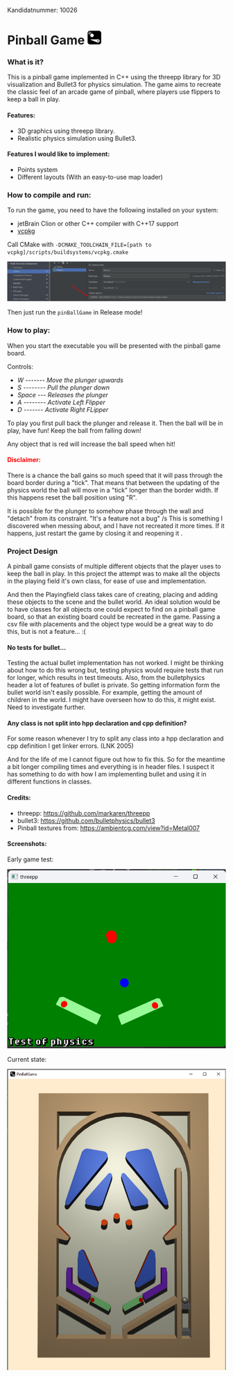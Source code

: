 Kandidatnummer: 10026
# Pinball Game <img alt="GameLogo" height="32" src="doc/logo.png" title="GameLogo" width="32"/>

### What is it?
This is a pinball game implemented in C++ using the threepp library for 3D visualization and Bullet3 for physics simulation. 
The game aims to recreate the classic feel of an arcade game of pinball, where players use flippers to keep a ball in play.

#### Features:
* 3D graphics using threepp library.
* Realistic physics simulation using Bullet3.

#### Features I would like to implement:
* Points system
* Different layouts (With an easy-to-use map loader)

### How to compile and run:

To run the game, you need to have the following installed on your system:
* jetBrain Clion or other C++ compiler with C++17 support
* [vcpkg](https://vcpkg.io/en/index.html)

Call CMake with `-DCMAKE_TOOLCHAIN_FILE=[path to vcpkg]/scripts/buildsystems/vcpkg.cmake`

![img.png](doc/examples/CmakeToolChain.png)

Then just run the `pinBallGame` in Release mode!

### How to play:

When you start the executable you will be presented with the pinball game board.

Controls:
- *W ------- Move the plunger upwards* 
- *S -------- Pull the plunger down*
- *Space --- Releases the plunger*
- *A -------- Activate Left Flipper*
- *D ------- Activate Right FLipper*

To play you first pull back the plunger and release it. Then the ball will be in play, have fun! Keep the ball from falling down!

Any object that is red will increase the ball speed when hit!

#### <span style = "color:red"> Disclaimer: </span>
There is a chance the ball gains so much speed that it will pass through the board border during a "tick". That means that between the updating of the physics world the ball will move in a "tick" longer than the border width.
If this happens reset the ball position using "R".

It is possible for the plunger to somehow phase through the wall and "detach" from its constraint. "It's a feature not a bug" /s
This is something I discovered when messing about, and I have not recreated it more times. If it happens, just restart the game by closing it and reopening it .

### Project Design

A pinball game consists of multiple different objects that the player uses to keep the ball in play.
In this project the attempt was to make all the objects in the playing field it's own class, for ease of use and implementation.

And then the Playingfield class takes care of creating, placing and adding these objects to the scene and the bullet world.
An ideal solution would be to have classes for all objects one could expect to find on a pinball game board, so that an existing board could be recreated in the game.
Passing a csv file with placements and the object type would be a great way to do this, but is not a feature... :(

#### No tests for bullet...

Testing the actual bullet implementation has not worked. I might be thinking about how to do this wrong but, testing physics would require tests that run for longer, which results in test timeouts.
Also, from the bulletphysics header a lot of features of bullet is private. So getting information form the bullet world isn't easily possible. For example, getting the amount of children in the world.
I might have overseen how to do this, it might exist. Need to investigate further.

#### Any class is not split into hpp declaration and cpp definition?

For some reason whenever I try to split any class into a hpp declaration and cpp definition I get linker errors. (LNK 2005)

And for the life of me I cannot figure out how to fix this.
So for the meantime a bit longer compiling times and everything is in header files.
I suspect it has something to do with how I am implementing bullet and using it in different functions in classes.

#### Credits:

* threepp: https://github.com/markaren/threepp
* bullet3: https://github.com/bulletphysics/bullet3
* Pinball textures from: https://ambientcg.com/view?id=Metal007

#### Screenshots:

Early game test:

![img.png](doc/screenshots/flipperTest1.png)

Current state:

![img.png](doc/screenshots/CurrentGameState.png)